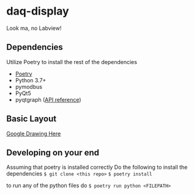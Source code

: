 # daq-display
Look ma, no Labview!

## Dependencies
Utilize Poetry to install the rest of the dependencies
- [Poetry](https://python-poetry.org/docs/)
- Python 3.7+
- pymodbus
- PyQt5
- pyqtgraph ([API reference](https://pyqtgraph.readthedocs.io/en/latest/apireference.html))

## Basic Layout

[Google Drawing Here](https://docs.google.com/drawings/d/1nj8GllTTlC7pYvAv4aKbgEYh7g_emlMcZ6tk-5v_3Lg/edit)



## Developing on your end

Assuming that poetry is installed correctly
Do the following to install the dependencies
`$ git clone <this repo>`
`$ poetry install`

to run any of the python files do
`$ poetry run python <FILEPATH>`
